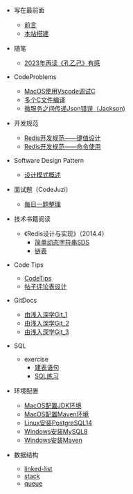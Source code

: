 <!-- _sidebar.md -->
* 写在最前面
  * [前言](README.md)
  * [本站搭建](./create_blog/%E5%9F%BA%E4%BA%8Edocsify%E7%9A%84%E7%AE%80%E6%B4%81%E5%8D%9A%E5%AE%A2%E6%90%AD%E5%BB%BA.md)

* 随笔
  * [2023年再读《孔乙己》有感](./docs/eassys/2023%E5%B9%B4%E5%86%8D%E8%AF%BB%E3%80%8A%E5%AD%94%E4%B9%99%E5%B7%B1%E3%80%8B%E6%9C%89%E6%84%9F.md)

* CodeProblems
  * [MacOS使用Vscode调试C](./docs/codeproblems/MacOS_Vscode_Debugger_C.md)
  * [多个C文件编译](./docs/codeproblems/C_Compile_Mul_Files.md)
  * [微服务之间传递Json错误（Jackson)](./docs/codeproblems/%E5%BE%AE%E6%9C%8D%E5%8A%A1%E6%9C%8D%E5%8A%A1%E9%97%B4%E4%BC%A0%E8%BE%93Json%E9%94%99%E8%AF%AF(Jackson).md)

* 开发规范
  * [Redis开发规范——键值设计](./docs/codeguides/Redis%E5%BC%80%E5%8F%91%E8%A7%84%E8%8C%83%E2%80%94%E2%80%94%E9%94%AE%E5%80%BC%E8%AE%BE%E8%AE%A1.md)
  * [Redis开发规范——命令使用](./docs/codeguides/Redis%E5%BC%80%E5%8F%91%E8%A7%84%E8%8C%83%E2%80%94%E2%80%94%E5%91%BD%E4%BB%A4%E4%BD%BF%E7%94%A8.md)

* Software Design Pattern
  * [设计模式概述](./docs/design_pattern/%E8%AE%BE%E8%AE%A1%E6%A8%A1%E5%BC%8F%E6%A6%82%E8%BF%B0.md)

* 面试题（CodeJuzi）
  * [每日一题整理](./docs/jobhunter/my_interview_qa.md)

* 技术书籍阅读
  * 《Redis设计与实现》（2014.4）
    * [简单动态字符串SDS](./books/%E3%80%8ARedis%E7%9A%84%E8%AE%BE%E8%AE%A1%E4%B8%8E%E5%AE%9E%E7%8E%B0%E3%80%8B/%E7%AE%80%E5%8D%95%E5%8A%A8%E6%80%81%E5%AD%97%E7%AC%A6%E4%B8%B2.md)
    * [链表](./books/%E3%80%8ARedis%E7%9A%84%E8%AE%BE%E8%AE%A1%E4%B8%8E%E5%AE%9E%E7%8E%B0%E3%80%8B/%E9%93%BE%E8%A1%A8.md)

* Code Tips
  * [CodeTips](./docs/codetips/CodeTips.md)
  * [帖子评论表设计](./docs/codetips/%E5%B8%96%E5%AD%90%E8%AF%84%E8%AE%BA%E8%A1%A8%E8%AE%BE%E8%AE%A1.md)

* GitDocs
  * [由浅入深学Git_1](./docs/gitdocs/%E7%94%B1%E6%B5%85%E5%85%A5%E6%B7%B1%E5%AD%A6Git_1.md)
  * [由浅入深学Git_2](./docs/gitdocs/%E7%94%B1%E6%B5%85%E5%85%A5%E6%B7%B1%E5%AD%A6Git_2.md)
  * [由浅入深学Git_3](./docs/gitdocs/%E7%94%B1%E6%B5%85%E5%85%A5%E6%B7%B1%E5%AD%A6Git_3.md)

* SQL
  * exercise
    * [建表语句](./codes/sql/exercise/tables.md)
    * [SQL练习](./codes/sql/exercise/sql_exercise.md)

* 环境配置
  * [MacOS配置JDK环境](./docs/envconfig/MacOS%E9%85%8D%E7%BD%AEJDK%E7%8E%AF%E5%A2%83.md)
  * [MacOS配置Maven环境](./docs/envconfig/MacOS%E9%85%8D%E7%BD%AEMaven%E7%8E%AF%E5%A2%83.md)
  * [Linux安装PostgreSQL14](./docs/envconfig/Linux%E5%AE%89%E8%A3%85PostgreSQL.md)
  * [Windows安装MySQL8](./docs/envconfig/Windows%E5%AE%89%E8%A3%85MySQL8.md)
  * [Windows安装Maven](./docs/envconfig/Windows%E5%AE%89%E8%A3%85Maven.md)

* 数据结构
  * [linked-list](./codes/datastructure/%E5%8D%95%E9%93%BE%E8%A1%A8%E7%9A%84%E5%88%9B%E5%BB%BA.md)
  * [stack](./codes/datastructure/%E6%A0%88%26%26%E8%BF%B7%E5%AE%AB%E9%97%AE%E9%A2%98.md)
  * [queue](./codes/datastructure/%E9%98%9F%E5%88%97%26%26%E5%BE%AA%E7%8E%AF%E9%98%9F%E5%88%97.md)